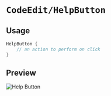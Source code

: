 # ``CodeEdit/HelpButton``

## Usage

```swift
HelpButton {
    // an action to perform on click
}
```

## Preview

![Help Button](HelpButton_View.png)
